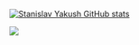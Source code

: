 [![Stanislav Yakush GitHub stats](https://github-readme-stats.vercel.app/api?username=yakushstanislav)](https://github.com/anuraghazra/github-readme-stats)

![](https://komarev.com/ghpvc/?username=yakushstanislav&style=plastic&color=2ede58)
